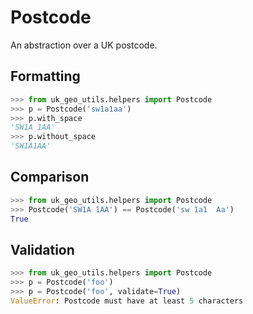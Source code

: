 # Postcode

An abstraction over a UK postcode.

## Formatting

```python
>>> from uk_geo_utils.helpers import Postcode
>>> p = Postcode('sw1a1aa')
>>> p.with_space
'SW1A 1AA'
>>> p.without_space
'SW1A1AA'
```

## Comparison

```python
>>> from uk_geo_utils.helpers import Postcode
>>> Postcode('SW1A 1AA') == Postcode('sw 1a1  Aa')
True
```

## Validation

```python
>>> from uk_geo_utils.helpers import Postcode
>>> p = Postcode('foo')
>>> p = Postcode('foo', validate=True)
ValueError: Postcode must have at least 5 characters
```
